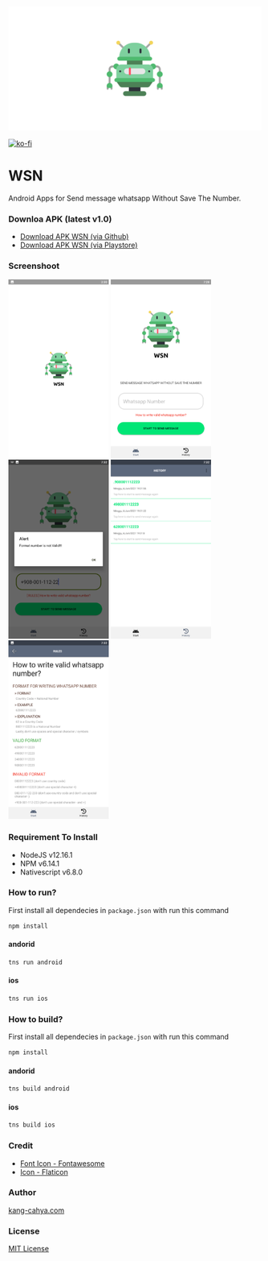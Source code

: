 <link rel="shortcut icon" type="image/x-icon" href="https://raw.githubusercontent.com/dyazincahya/wsn/main/playstore-assets/icon.png">
<img src="https://raw.githubusercontent.com/dyazincahya/wsn/main/playstore-assets/1024%20x%20500.png" width="1080">

[![ko-fi](https://www.ko-fi.com/img/githubbutton_sm.svg)](https://ko-fi.com/K3K02WIPN)
# WSN
Android Apps for Send message whatsapp Without Save The Number.

### Downloa APK (latest v1.0)
- [Download APK WSN (via Github)](https://github.com/dyazincahya/wsn/releases/download/v1.0/wsn-v1.0.apk)
- [Download APK WSN (via Playstore)](https://play.google.com/store/apps/details?id=com.kang.cahya.wsn)

### Screenshoot
<img src="https://raw.githubusercontent.com/dyazincahya/wsn/main/playstore-assets/screen%20capture/1.png" width="200"> <img src="https://raw.githubusercontent.com/dyazincahya/wsn/main/playstore-assets/screen%20capture/2.png" width="200"> <img src="https://raw.githubusercontent.com/dyazincahya/wsn/main/playstore-assets/screen%20capture/3.png" width="200"> <img src="https://raw.githubusercontent.com/dyazincahya/wsn/main/playstore-assets/screen%20capture/4.png" width="200"> <img src="https://raw.githubusercontent.com/dyazincahya/wsn/main/playstore-assets/screen%20capture/5.png" width="200">

### Requirement To Install
- NodeJS v12.16.1
- NPM v6.14.1
- Nativescript v6.8.0

### How to run?
First install all dependecies in ```package.json``` with run this command
``` bash
npm install
```
#### andorid
``` bash
tns run android
```
#### ios
``` bash
tns run ios
```

### How to build?
First install all dependecies in ```package.json``` with run this command
``` bash
npm install
```
#### andorid
``` bash
tns build android
```
#### ios
``` bash
tns build ios
```

### Credit
- [Font Icon - Fontawesome](https://fontawesome.com/)
- [Icon - Flaticon](https://www.flaticon.com/)

### Author
[kang-cahya.com](https://www.kang-cahya.com/)

### License 
[MIT License](https://github.com/dyazincahya/wsn/blob/main/LICENSE)
